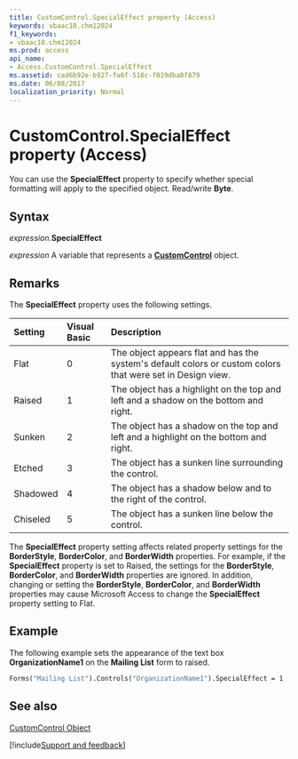 ```yaml
---
title: CustomControl.SpecialEffect property (Access)
keywords: vbaac10.chm12024
f1_keywords:
- vbaac10.chm12024
ms.prod: access
api_name:
- Access.CustomControl.SpecialEffect
ms.assetid: cad6b92e-b927-fa6f-518c-f019dba0f879
ms.date: 06/08/2017
localization_priority: Normal
---
```



# CustomControl.SpecialEffect property (Access)

You can use the  **SpecialEffect** property to specify whether special formatting will apply to the specified object. Read/write **Byte**.


## Syntax

_expression_.**SpecialEffect**

_expression_ A variable that represents a **[CustomControl](Access.CustomControl.md)** object.


## Remarks

The  **SpecialEffect** property uses the following settings.



|Setting|Visual Basic|Description|
|:-----|:-----|:-----|
|Flat|0|The object appears flat and has the system's default colors or custom colors that were set in Design view.|
|Raised|1|The object has a highlight on the top and left and a shadow on the bottom and right.|
|Sunken|2|The object has a shadow on the top and left and a highlight on the bottom and right.|
|Etched|3|The object has a sunken line surrounding the control.|
|Shadowed|4|The object has a shadow below and to the right of the control.|
|Chiseled|5|The object has a sunken line below the control.|

The  **SpecialEffect** property setting affects related property settings for the **BorderStyle**, **BorderColor**, and **BorderWidth** properties. For example, if the **SpecialEffect** property is set to Raised, the settings for the **BorderStyle**, **BorderColor**, and **BorderWidth** properties are ignored. In addition, changing or setting the **BorderStyle**, **BorderColor**, and **BorderWidth** properties may cause Microsoft Access to change the **SpecialEffect** property setting to Flat.


## Example

The following example sets the appearance of the text box **OrganizationName1** on the **Mailing List** form to raised.


```vb
Forms("Mailing List").Controls("OrganizationName1").SpecialEffect = 1
```


## See also


[CustomControl Object](Access.CustomControl.md)

[!include[Support and feedback](~/includes/feedback-boilerplate.md)]